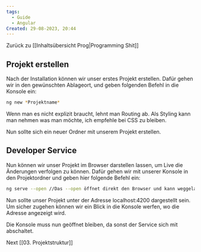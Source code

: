 ```yaml
---
tags:
  - Guide
  - Angular
Created: 29-08-2023, 20:44
---
```

Zurück zu [[Inhaltsübersicht Prog|Programming Shit]]
## Projekt erstellen

Nach der Installation können wir unser erstes Projekt erstellen. Dafür gehen wir in den gewünschten Ablageort, und geben folgenden Befehl in die Konsole ein:

```bash
ng new *Projektname*
``` 

Wenn man es nicht explizit braucht, lehnt man Routing ab. Als Styling kann man nehmen was man möchte, ich empfehle bei CSS zu bleiben.

Nun sollte sich ein neuer Ordner mit unserem Projekt erstellen.

## Developer Service

Nun können wir unser Projekt im Browser darstellen lassen,  um Live die Änderungen verfolgen zu können. Dafür gehen wir mit unserer Konsole in den Projektordner und geben hier folgende Befehl ein:
```bash
ng serve --open //Das --open öffnet direkt den Browser und kann weggelassen werden
```

Nun sollte unser Projekt unter der Adresse localhost:4200 dargestellt sein. Um sicher zugehen können wir ein Blick in die Konsole werfen, wo die Adresse angezeigt wird.

Die Konsole muss nun geöffnet bleiben, da sonst der Service sich mit abschaltet.

Next [[03. Projektstruktur]] 